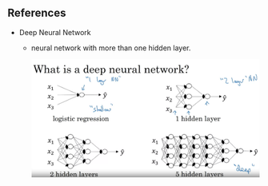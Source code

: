 ## References

- Deep Neural Network

    - neural network with more than one hidden layer.

        ![alt text](image.png)
